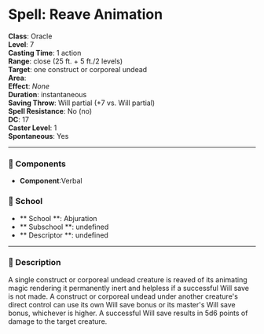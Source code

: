 
# Spell: Reave Animation
**Class**: Oracle  
**Level**: 7  
**Casting Time**: 1 action  
**Range**: close (25 ft. + 5 ft./2 levels)  
**Target**: one construct or corporeal undead  
**Area**:   
**Effect**: _None_  
**Duration**: instantaneous  
**Saving Throw**: Will partial (+7 vs. Will partial)  
**Spell Resistance**: No (no)  
**DC**: 17  
**Caster Level**: 1  
**Spontaneous**: Yes

---

### 🔮 Components
- **Component**:Verbal

### 🏫 School
- ** School **: Abjuration
- ** Subschool **: undefined
- ** Descriptor **: undefined
---

### 📜 Description
A single construct or corporeal undead creature is reaved of its animating magic rendering it permanently inert and helpless if a successful Will save is not made. A construct or corporeal undead under another creature's direct control can use its own Will save bonus or its master's Will save bonus, whichever is higher. A successful Will save results in 5d6 points of damage to the target creature.
